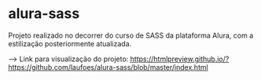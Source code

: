 # alura-sass
Projeto realizado no decorrer do curso de SASS da plataforma Alura, com a estilização posteriormente atualizada.


--> Link para visualização do projeto: https://htmlpreview.github.io/?https://github.com/laufoes/alura-sass/blob/master/index.html
